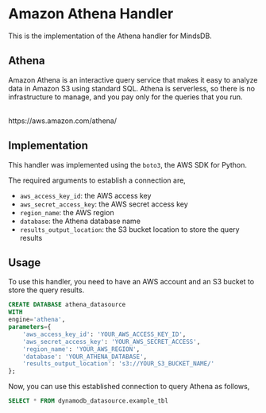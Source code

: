 # Amazon Athena Handler

This is the implementation of the Athena handler for MindsDB.

## Athena
Amazon Athena is an interactive query service that makes it easy to analyze data in Amazon S3 using standard SQL. 
Athena is serverless, so there is no infrastructure to manage, and you pay only for the queries that you run.

<br>
https://aws.amazon.com/athena/

## Implementation
This handler was implemented using the `boto3`, the AWS SDK for Python.

The required arguments to establish a connection are,
* `aws_access_key_id`: the AWS access key
* `aws_secret_access_key`: the AWS secret access key
* `region_name`: the AWS region
* `database`: the Athena database name
* `results_output_location`: the S3 bucket location to store the query results

## Usage
To use this handler, you need to have an AWS account and an S3 bucket to store the query results.

```sql
CREATE DATABASE athena_datasource
WITH
engine='athena',
parameters={
    'aws_access_key_id': 'YOUR_AWS_ACCESS_KEY_ID',
    'aws_secret_access_key': 'YOUR_AWS_SECRET_ACCESS',
    'region_name': 'YOUR_AWS_REGION',
    'database': 'YOUR_ATHENA_DATABASE',
    'results_output_location': 's3://YOUR_S3_BUCKET_NAME/'
};
```

Now, you can use this established connection to query Athena as follows,
```sql
SELECT * FROM dynamodb_datasource.example_tbl
```
